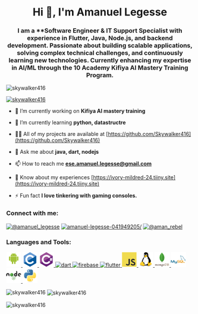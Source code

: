 <h1 align="center">Hi 👋, I'm Amanuel Legesse</h1>
<h3 align="center">I am a **Software Engineer & IT Support Specialist with experience in Flutter, Java, Node.js, and backend development. Passionate about building scalable applications, solving complex technical challenges, and continuously learning new technologies. Currently enhancing my expertise in AI/ML through the 10 Academy Kifiya AI Mastery Training Program.</h3>

<p align="left"> <img src="https://komarev.com/ghpvc/?username=skywalker416&label=Profile%20views&color=0e75b6&style=flat" alt="skywalker416" /> </p>

<p align="left"> <a href="https://github.com/ryo-ma/github-profile-trophy"><img src="https://github-profile-trophy.vercel.app/?username=skywalker416" alt="skywalker416" /></a> </p>

- 🔭 I’m currently working on **Kifiya AI mastery training**

- 🌱 I’m currently learning **python, datastructre**

- 👨‍💻 All of my projects are available at [https://github.com/Skywalker416](https://github.com/Skywalker416)

- 💬 Ask me about **java, dart, nodejs**

- 📫 How to reach me **ese.amanuel.legesse@gmail.com**

- 📄 Know about my experiences [https://ivory-mildred-24.tiiny.site](https://ivory-mildred-24.tiiny.site)

- ⚡ Fun fact **I love tinkering with gaming consoles.**

<h3 align="left">Connect with me:</h3>
<p align="left">
<a href="https://twitter.com/@amanuel_legesse" target="blank"><img align="center" src="https://raw.githubusercontent.com/rahuldkjain/github-profile-readme-generator/master/src/images/icons/Social/twitter.svg" alt="@amanuel_legesse" height="30" width="40" /></a>
<a href="https://linkedin.com/in/amanuel-legesse-041949205/" target="blank"><img align="center" src="https://raw.githubusercontent.com/rahuldkjain/github-profile-readme-generator/master/src/images/icons/Social/linked-in-alt.svg" alt="amanuel-legesse-041949205/" height="30" width="40" /></a>
<a href="https://instagram.com/@aman_rebel" target="blank"><img align="center" src="https://raw.githubusercontent.com/rahuldkjain/github-profile-readme-generator/master/src/images/icons/Social/instagram.svg" alt="@aman_rebel" height="30" width="40" /></a>
</p>

<h3 align="left">Languages and Tools:</h3>
<p align="left"> <a href="https://developer.android.com" target="_blank" rel="noreferrer"> <img src="https://raw.githubusercontent.com/devicons/devicon/master/icons/android/android-original-wordmark.svg" alt="android" width="40" height="40"/> </a> <a href="https://www.cprogramming.com/" target="_blank" rel="noreferrer"> <img src="https://raw.githubusercontent.com/devicons/devicon/master/icons/c/c-original.svg" alt="c" width="40" height="40"/> </a> <a href="https://www.w3schools.com/cs/" target="_blank" rel="noreferrer"> <img src="https://raw.githubusercontent.com/devicons/devicon/master/icons/csharp/csharp-original.svg" alt="csharp" width="40" height="40"/> </a> <a href="https://dart.dev" target="_blank" rel="noreferrer"> <img src="https://www.vectorlogo.zone/logos/dartlang/dartlang-icon.svg" alt="dart" width="40" height="40"/> </a> <a href="https://firebase.google.com/" target="_blank" rel="noreferrer"> <img src="https://www.vectorlogo.zone/logos/firebase/firebase-icon.svg" alt="firebase" width="40" height="40"/> </a> <a href="https://flutter.dev" target="_blank" rel="noreferrer"> <img src="https://www.vectorlogo.zone/logos/flutterio/flutterio-icon.svg" alt="flutter" width="40" height="40"/> </a> <a href="https://developer.mozilla.org/en-US/docs/Web/JavaScript" target="_blank" rel="noreferrer"> <img src="https://raw.githubusercontent.com/devicons/devicon/master/icons/javascript/javascript-original.svg" alt="javascript" width="40" height="40"/> </a> <a href="https://www.linux.org/" target="_blank" rel="noreferrer"> <img src="https://raw.githubusercontent.com/devicons/devicon/master/icons/linux/linux-original.svg" alt="linux" width="40" height="40"/> </a> <a href="https://www.mongodb.com/" target="_blank" rel="noreferrer"> <img src="https://raw.githubusercontent.com/devicons/devicon/master/icons/mongodb/mongodb-original-wordmark.svg" alt="mongodb" width="40" height="40"/> </a> <a href="https://www.mysql.com/" target="_blank" rel="noreferrer"> <img src="https://raw.githubusercontent.com/devicons/devicon/master/icons/mysql/mysql-original-wordmark.svg" alt="mysql" width="40" height="40"/> </a> <a href="https://nodejs.org" target="_blank" rel="noreferrer"> <img src="https://raw.githubusercontent.com/devicons/devicon/master/icons/nodejs/nodejs-original-wordmark.svg" alt="nodejs" width="40" height="40"/> </a> <a href="https://www.python.org" target="_blank" rel="noreferrer"> <img src="https://raw.githubusercontent.com/devicons/devicon/master/icons/python/python-original.svg" alt="python" width="40" height="40"/> </a> </p>

<p><img align="left" src="https://github-readme-stats.vercel.app/api/top-langs?username=skywalker416&show_icons=true&locale=en&layout=compact" alt="skywalker416" /></p>

<p>&nbsp;<img align="center" src="https://github-readme-stats.vercel.app/api?username=skywalker416&show_icons=true&locale=en" alt="skywalker416" /></p>

<p><img align="center" src="https://github-readme-streak-stats.herokuapp.com/?user=skywalker416&" alt="skywalker416" /></p>
